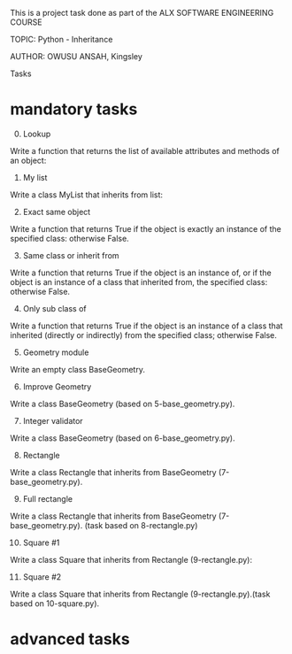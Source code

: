 This is a project task done as part of the ALX SOFTWARE ENGINEERING COURSE

TOPIC: Python - Inheritance

AUTHOR: OWUSU ANSAH, Kingsley

Tasks

# mandatory tasks

0. Lookup

Write a function that returns the list of available attributes and methods of an object:

1. My list

Write a class MyList that inherits from list:

2. Exact same object

Write a function that returns True if the object is exactly an instance of the specified class: otherwise False.

3. Same class or inherit from

Write a function that returns True if the object is an instance of, or if the object is an instance of a class that inherited from, the specified class: otherwise False.

4. Only sub class of

Write a function that returns True if the object is an instance of a class that inherited (directly or indirectly) from the specified class; otherwise False.

5. Geometry module

Write an empty class BaseGeometry.

6. Improve Geometry

Write a class BaseGeometry (based on 5-base_geometry.py).

7. Integer validator

Write a class BaseGeometry (based on 6-base_geometry.py).

8. Rectangle

Write a class Rectangle that inherits from BaseGeometry (7-base_geometry.py).

9. Full rectangle

Write a class Rectangle that inherits from BaseGeometry (7-base_geometry.py). (task based on 8-rectangle.py)

10. Square #1

Write a class Square that inherits from Rectangle (9-rectangle.py):

11. Square #2

Write a class Square that inherits from Rectangle (9-rectangle.py).(task based on 10-square.py).

# advanced tasks
